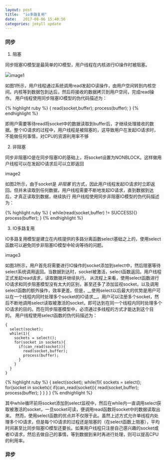 ```yaml
---
layout: post
title:  "io多路复用"
date:   2017-08-06 15:40:56
categories: jekyll update
---
```


### 同步

1. 阻塞

同步阻塞IO模型是最简单的IO模型，用户线程在内核进行IO操作时被阻塞。

![][image-1]image1

如图1所示，用户线程通过系统调用read发起IO读操作，由用户空间转到内核空间。内核等到数据包到达后，然后将接收的数据拷贝到用户空间，完成read操作。
用户线程使用同步阻塞IO模型的伪代码描述为：

{% highlight ruby %}
{
  read(socket,buffer);
  process(buffer);
}
{% endhighlight %}

即用户需要等待read将socket中的数据读取到buffer后，才继续处理接收的数据。整个IO请求的过程中，用户线程是被阻塞的，这导致用户在发起IO请求时，不能做任何事情，对CPU的资源利用率不够

2. 非阻塞

同步非阻塞IO是在同步阻塞IO的基础上，将socket设置为NONBLOCK。这样做用户线程可以在发起IO请求后可以立即返回

![]()image2

如图2所示，由于socket是 _非阻塞_  的方式，因此用户线程发起IO请求时立即返回。但并未读取到任何数据，用户线程需要不断地发起IO请求，直到数据到达后，才真正读取到数据，继续执行
用户线程使用同步非阻塞IO模型的伪代码描述为：

{% highlight ruby %}
{
  while(read(socket,buffer) != SUCCESS){}
  process(buffer);
}
{% endhighlight %}

3. IO多路复用

IO多路复用模型是建立在内核提供的多路分离函数select基础之上的，使用select函数可以避免同步非阻塞IO模型中轮询等待的问题。

![]()image3

如图3所示，用户首先将需要进行IO操作的socket添加到select中，然后阻塞等待select系统调用返回。当数据到达时，socket被激活，select函数返回。用户线程正式发起read请求，读取数据并继续执行。
从流程上来看，使用select函数进行IO请求和同步阻塞模型没有太大的区别，甚至还多了添加监视socket，以及调用select函数的额外操作，效率更差。但是，\_\_使用select以后最大的优势是用户可以在一个线程内同时处理多个socket的IO请求\_\_。用户可以注册多个socket，然后不断地调用select读取被激活的socket，即可达到在同一个线程内同时处理多个IO请求的目的。而在同步阻塞模型中，必须通过多线程的方式才能达到这个目的。
用户线程使用select函数的伪代码描述为：

	{
	  select(socket);
	  while(1){
	    sockets = select();
	    for(socket in sockets){
	      if(can_read(socket)){
	        read(socket,buffer);
	        process(buffer);
	      }
	    }
	  }
	}
{% highlight ruby %}
{
 select(socket);
 while(1){
  sockets = select();
  for(socket in sockets){
   if(can_read(socket)){
read(socket,buffer);
process(buffer);
   }
  }
 }
}
{% endhighlight %}

其中while循环前将socket添加到select监视中，然后在while内一直调用select获取被激活的socket，一旦socket可读，便调用read函数将socket中的数据读取出来。
然而，使用select函数的优点并不仅限于此。虽然上述方式允许单线程内处理多个IO请求，但是每个IO请求的过程还是阻塞的（在select函数上阻塞），平均时间甚至比同步阻塞IO模型还要长。如果用户线程只注册自己感兴趣的socket或者IO请求，然后去做自己的事情，等到数据到来时再进行处理，则可以提高CPU的利用率。
### 异步



[image-1]:	~/Document/%E7%A4%BA%E4%BE%8B%E5%9B%BE%E7%89%871.jpeg
